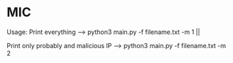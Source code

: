 # MIC
Usage:
Print everything --> python3 main.py -f filename.txt -m 1 ||

Print only probably and malicious IP --> python3 main.py -f filename.txt -m 2
